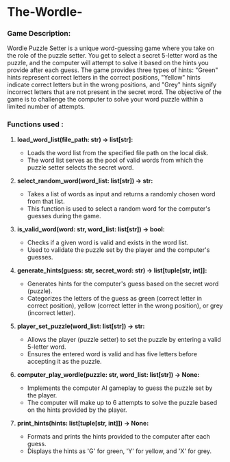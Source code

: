 # The-Wordle-

### Game Description:

Wordle Puzzle Setter is a unique word-guessing game where you take on the role of the puzzle setter. You get to select a secret 5-letter word as the puzzle, and the computer will attempt to solve it based on the hints you provide after each guess. The game provides three types of hints: "Green" hints represent correct letters in the correct positions, "Yellow" hints indicate correct letters but in the wrong positions, and "Grey" hints signify incorrect letters that are not present in the secret word.
The objective of the game is to challenge the computer to solve your word puzzle within a limited number of attempts.

### Functions used :

1. **load_word_list(file_path: str) -> list[str]:**
   - Loads the word list from the specified file path on the local disk.
   - The word list serves as the pool of valid words from which the puzzle setter selects the secret word.

2. **select_random_word(word_list: list[str]) -> str:**
   - Takes a list of words as input and returns a randomly chosen word from that list.
   - This function is used to select a random word for the computer's guesses during the game.

3. **is_valid_word(word: str, word_list: list[str]) -> bool:**
   - Checks if a given word is valid and exists in the word list.
   - Used to validate the puzzle set by the player and the computer's guesses.

4. **generate_hints(guess: str, secret_word: str) -> list[tuple[str, int]]:**
   - Generates hints for the computer's guess based on the secret word (puzzle).
   - Categorizes the letters of the guess as green (correct letter in correct position), yellow (correct letter in the wrong position), or grey (incorrect letter).

5. **player_set_puzzle(word_list: list[str]) -> str:**
   - Allows the player (puzzle setter) to set the puzzle by entering a valid 5-letter word.
   - Ensures the entered word is valid and has five letters before accepting it as the puzzle.

6. **computer_play_wordle(puzzle: str, word_list: list[str]) -> None:**
   - Implements the computer AI gameplay to guess the puzzle set by the player.
   - The computer will make up to 6 attempts to solve the puzzle based on the hints provided by the player.

7. **print_hints(hints: list[tuple[str, int]]) -> None:**
   - Formats and prints the hints provided to the computer after each guess.
   - Displays the hints as 'G' for green, 'Y' for yellow, and 'X' for grey.

